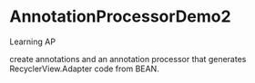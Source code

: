 # AnnotationProcessorDemo2
Learning AP

create annotations and an annotation processor that generates RecyclerView.Adapter code from BEAN.


